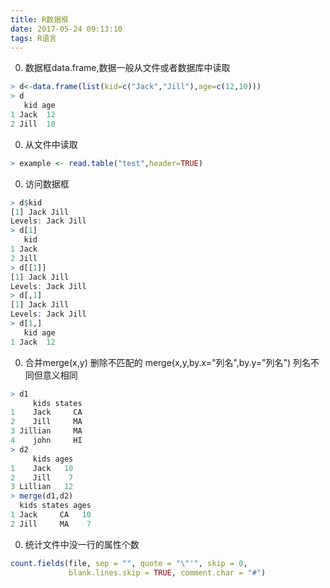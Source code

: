 ```yaml
---
title: R数据框
date: 2017-05-24 09:13:10
tags: R语言
---
```


0. 数据框data.frame,数据一般从文件或者数据库中读取
```R
> d<-data.frame(list(kid=c("Jack","Jill"),age=c(12,10)))
> d
   kid age
1 Jack  12
2 Jill  10
```

0. 从文件中读取
```R
> example <- read.table("test",header=TRUE)

```

0. 访问数据框
```R
> d$kid
[1] Jack Jill
Levels: Jack Jill
> d[1]
   kid
1 Jack
2 Jill
> d[[1]]
[1] Jack Jill
Levels: Jack Jill
> d[,1]
[1] Jack Jill
Levels: Jack Jill
> d[1,]
   kid age
1 Jack  12
```

0. 合并merge(x,y) 删除不匹配的 merge(x,y,by.x="列名",by.y="列名") 列名不同但意义相同
```R  
> d1
     kids states
1    Jack     CA
2    Jill     MA
3 Jillian     MA
4    john     HI
> d2
     kids ages
1    Jack   10
2    Jill    7
3 Lillian   12
> merge(d1,d2)
  kids states ages
1 Jack     CA   10
2 Jill     MA    7
```

0. 统计文件中没一行的属性个数
```R
count.fields(file, sep = "", quote = "\"'", skip = 0,
             blank.lines.skip = TRUE, comment.char = "#")
```

